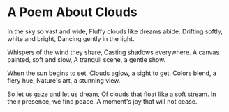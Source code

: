 # A Poem About Clouds

In the sky so vast and wide,
Fluffy clouds like dreams abide.
Drifting softly, white and bright,
Dancing gently in the light.

Whispers of the wind they share,
Casting shadows everywhere.
A canvas painted, soft and slow,
A tranquil scene, a gentle show.

When the sun begins to set,
Clouds aglow, a sight to get.
Colors blend, a fiery hue,
Nature's art, a stunning view.

So let us gaze and let us dream,
Of clouds that float like a soft stream.
In their presence, we find peace,
A moment's joy that will not cease.
